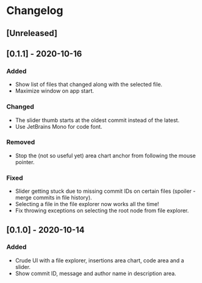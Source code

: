 # Changelog
## [Unreleased]

## [0.1.1] - 2020-10-16
### Added
- Show list of files that changed along with the selected file.
- Maximize window on app start.

### Changed
- The slider thumb starts at the oldest commit instead of the latest.
- Use JetBrains Mono for code font.

### Removed
- Stop the (not so useful yet) area chart anchor from following the mouse pointer.

### Fixed
- Slider getting stuck due to missing commit IDs on certain files (spoiler - merge commits in file history).
- Selecting a file in the file explorer now works all the time!
- Fix throwing exceptions on selecting the root node from file explorer.

## [0.1.0] - 2020-10-14
### Added
- Crude UI with a file explorer, insertions area chart, code area and a slider.
- Show commit ID, message and author name in description area.
